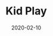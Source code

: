 ---
template: SingleToy
title: Kid Play
status: Featured / Published
date: '2020-02-10'
featuredImage: https://brincadeira.co/products/list_kidplay.png
price: R$200,00
excerpt: >-
  É um multi atividades tematizado com impressão digital possui diversos obstáculos. Brinquedo seguro com telas de proteção de alta resistência, ele valoriza práticas corporais em grupo de forma dinâmica e muito divertida.
categories:
  - category: Infláveis
meta:
  canonicalLink: ''
  description: É um multi atividades tematizado com impressão digital possui diversos obstáculos.
  noindex: false
  title: Kid Play
---